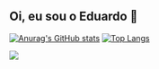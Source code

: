 ## Oi, eu sou o Eduardo 👋
[![Anurag's GitHub stats](https://github-readme-stats.vercel.app/api?username=Eduperilo)](https://github.com/anuraghazra/github-readme-stats) 
[![Top Langs](https://github-readme-stats.vercel.app/api/top-langs/?username=Eduperilo&layout=compact)](https://github.com/anuraghazra/github-readme-stats)


<div>
  <a href="https://www.linkedin.com/in/eduardo-perilo-2b8a0b304" target="_blank"><img src="https://img.shields.io/badge/-LinkedIn-%230077B5?style=for-the-badge&logo=linkedin&logoColor=white" target="_blank"></a>
</div>

